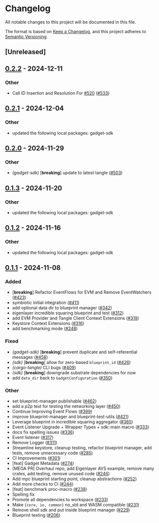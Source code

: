 # Changelog

All notable changes to this project will be documented in this file.

The format is based on [Keep a Changelog](https://keepachangelog.com/en/1.0.0/),
and this project adheres to [Semantic Versioning](https://semver.org/spec/v2.0.0.html).

## [Unreleased]

## [0.2.2](https://github.com/tangle-network/gadget/compare/blueprint-manager-v0.2.1...blueprint-manager-v0.2.2) - 2024-12-11

### Other

- Call ID Insertion and Resolution
  For [#520](https://github.com/tangle-network/gadget/pull/520) ([#533](https://github.com/tangle-network/gadget/pull/533))

## [0.2.1](https://github.com/tangle-network/gadget/compare/blueprint-manager-v0.2.0...blueprint-manager-v0.2.1) - 2024-12-04

### Other

- updated the following local packages: gadget-sdk

## [0.2.0](https://github.com/tangle-network/gadget/compare/blueprint-manager-v0.1.3...blueprint-manager-v0.2.0) - 2024-11-29

### Other

- *(gadget-sdk)* [**breaking**] update to latest tangle ([#503](https://github.com/tangle-network/gadget/pull/503))

## [0.1.3](https://github.com/tangle-network/gadget/compare/blueprint-manager-v0.1.2...blueprint-manager-v0.1.3) - 2024-11-20

### Other

- updated the following local packages: gadget-sdk

## [0.1.2](https://github.com/tangle-network/gadget/compare/blueprint-manager-v0.1.1...blueprint-manager-v0.1.2) - 2024-11-16

### Other

- updated the following local packages: gadget-sdk

## [0.1.1](https://github.com/tangle-network/gadget/releases/tag/blueprint-manager-v0.1.1) - 2024-11-08

### Added

- [**breaking**] Refactor EventFlows for EVM and Remove
  EventWatchers ([#423](https://github.com/tangle-network/gadget/pull/423))
- symbiotic initial integration ([#411](https://github.com/tangle-network/gadget/pull/411))
- add optional data dir to blueprint manager ([#342](https://github.com/tangle-network/gadget/pull/342))
- eigenlayer incredible squaring blueprint and test ([#312](https://github.com/tangle-network/gadget/pull/312))
- add EVM Provider and Tangle Client Context Extensions ([#319](https://github.com/tangle-network/gadget/pull/319))
- Keystore Context Extensions ([#316](https://github.com/tangle-network/gadget/pull/316))
- add benchmarking mode ([#248](https://github.com/tangle-network/gadget/pull/248))

### Fixed

- *(gadget-sdk)* [**breaking**] prevent duplicate and self-referential
  messages ([#458](https://github.com/tangle-network/gadget/pull/458))
- *(sdk)* [**breaking**] allow for zero-based `blueprint_id` ([#426](https://github.com/tangle-network/gadget/pull/426))
- *(cargo-tangle)* CLI bugs ([#409](https://github.com/tangle-network/gadget/pull/409))
- *(sdk)* [**breaking**] downgrade substrate dependencies for now
- add `data_dir` back to `GadgetConfiguration` ([#350](https://github.com/tangle-network/gadget/pull/350))

### Other

- set blueprint-manager publishable ([#462](https://github.com/tangle-network/gadget/pull/462))
- add a p2p test for testing the networking layer ([#450](https://github.com/tangle-network/gadget/pull/450))
- Continue Improving Event Flows ([#399](https://github.com/tangle-network/gadget/pull/399))
- improve blueprint-manager and blueprint-test-utils ([#421](https://github.com/tangle-network/gadget/pull/421))
- Leverage blueprint in incredible squaring aggregator ([#365](https://github.com/tangle-network/gadget/pull/365))
- Event Listener Upgrade + Wrapper Types + sdk::main macro ([#333](https://github.com/tangle-network/gadget/pull/333))
- docs fix spelling issues ([#336](https://github.com/tangle-network/gadget/pull/336))
- Event listener ([#317](https://github.com/tangle-network/gadget/pull/317))
- Remove Logger ([#311](https://github.com/tangle-network/gadget/pull/311))
- Streamline keystore, cleanup testing, refactor blueprint manager, add tests, remove unnecessary
  code ([#285](https://github.com/tangle-network/gadget/pull/285))
- CI Improvements ([#301](https://github.com/tangle-network/gadget/pull/301))
- [feat] Gadget Metadata ([#274](https://github.com/tangle-network/gadget/pull/274))
- [MEGA PR] Overhaul repo, add Eigenlayer AVS example, remove many crates, add testing, remove unused
  code ([#246](https://github.com/tangle-network/gadget/pull/246))
- Add mpc blueprint starting point, cleanup abstractions ([#252](https://github.com/tangle-network/gadget/pull/252))
- Add more checks to CI ([#244](https://github.com/tangle-network/gadget/pull/244))
- [feat] benchmark proc-macro ([#238](https://github.com/tangle-network/gadget/pull/238))
- Spelling fix
- Promote all dependencies to workspace ([#233](https://github.com/tangle-network/gadget/pull/233))
- Make `{core, io, common}` no_std and WASM compatible ([#231](https://github.com/tangle-network/gadget/pull/231))
- Remove shell sdk and put inside blueprint manager ([#229](https://github.com/tangle-network/gadget/pull/229))
- Blueprint testing ([#206](https://github.com/tangle-network/gadget/pull/206))

